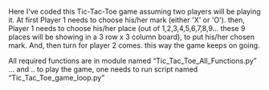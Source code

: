 Here I've coded this Tic-Tac-Toe game assuming two players will be playing it. At first Player 1 needs to choose his/her mark (either 'X' or 'O'). then, Player 1 needs to choose his/her place (out of 1,2,3,4,5,6,7,8,9... these 9 places will be showing in a 3 row x 3 column board), to put his/her chosen mark. And, then turn for player 2 comes. this way the game keeps on going.

All required functions are in module named “Tic_Tac_Toe_All_Functions.py” … and .. to play the game, one needs to run script named “Tic_Tac_Toe_game_loop.py”
